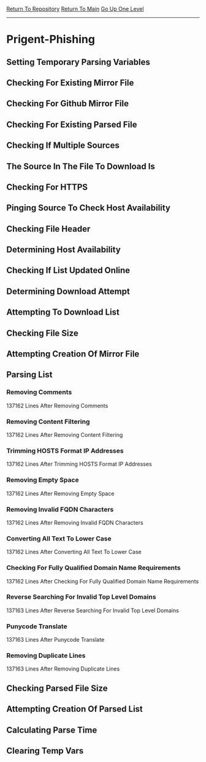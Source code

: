 [Return To Repository](https://github.com/bast69/piholeparser/)
[Return To Main](https://github.com/bast69/piholeparser/blob/master/RecentRunLogs/Mainlog.md)
[Go Up One Level](https://github.com/bast69/piholeparser/blob/master/RecentRunLogs/TopLevelScripts/30-Processing-External-Blacklists.md)
____________________________________
# Prigent-Phishing
## Setting Temporary Parsing Variables
## Checking For Existing Mirror File
## Checking For Github Mirror File
## Checking For Existing Parsed File
## Checking If Multiple Sources
## The Source In The File To Download Is
## Checking For HTTPS
## Pinging Source To Check Host Availability
## Checking File Header
## Determining Host Availability
## Checking If List Updated Online
## Determining Download Attempt
## Attempting To Download List
## Checking File Size
## Attempting Creation Of Mirror File
## Parsing List
### Removing Comments
137162 Lines After Removing Comments
### Removing Content Filtering
137162 Lines After Removing Content Filtering
### Trimming HOSTS Format IP Addresses
137162 Lines After Trimming HOSTS Format IP Addresses
### Removing Empty Space
137162 Lines After Removing Empty Space
### Removing Invalid FQDN Characters
137162 Lines After Removing Invalid FQDN Characters
### Converting All Text To Lower Case
137162 Lines After Converting All Text To Lower Case
### Checking For Fully Qualified Domain Name Requirements
137162 Lines After Checking For Fully Qualified Domain Name Requirements
### Reverse Searching For Invalid Top Level Domains
137163 Lines After Reverse Searching For Invalid Top Level Domains
### Punycode Translate
137163 Lines After Punycode Translate
### Removing Duplicate Lines
137163 Lines After Removing Duplicate Lines
## Checking Parsed File Size
## Attempting Creation Of Parsed List
## Calculating Parse Time
## Clearing Temp Vars
